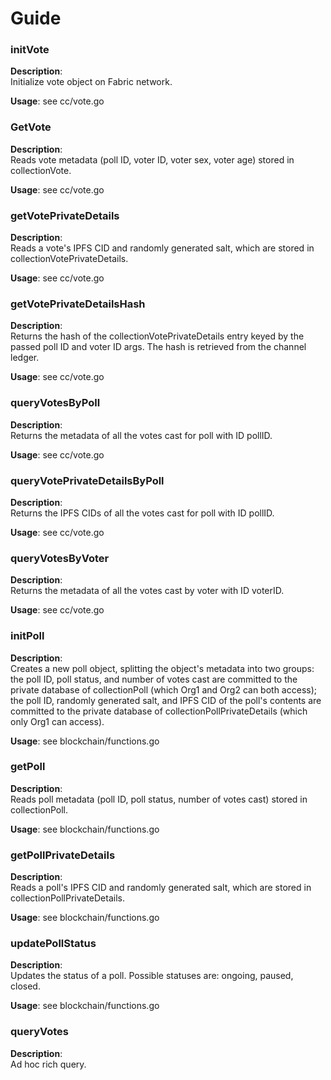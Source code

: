 # Guide

### initVote ###
**Description**:  
Initialize vote object on Fabric network.  

**Usage**: see cc/vote.go  


### GetVote ###
**Description**:  
Reads vote metadata (poll ID, voter ID, voter sex, voter age) stored in collectionVote.  

**Usage**: see cc/vote.go  


### getVotePrivateDetails ###
**Description**:  
Reads a vote's IPFS CID and randomly generated salt, which are stored in collectionVotePrivateDetails.  

**Usage**: see cc/vote.go  


### getVotePrivateDetailsHash ###
**Description**:  
Returns the hash of the collectionVotePrivateDetails entry keyed by the passed poll ID and voter ID args. The hash is retrieved from the channel ledger.  

**Usage**: see cc/vote.go  


### queryVotesByPoll ###
**Description**:  
Returns the metadata of all the votes cast for poll with ID pollID.  

**Usage**: see cc/vote.go  


### queryVotePrivateDetailsByPoll ###
**Description**:  
Returns the IPFS CIDs of all the votes cast for poll with ID pollID.  

**Usage**: see cc/vote.go  


### queryVotesByVoter ###
**Description**:  
Returns the metadata of all the votes cast by voter with ID voterID.  

**Usage**: see cc/vote.go  


### initPoll ###
**Description**:  
Creates a new poll object, splitting the object's metadata into two groups: the poll ID, poll status, and number of votes cast are committed to the private database of collectionPoll (which Org1 and Org2 can both access); the poll ID, randomly generated salt, and IPFS CID of the poll's contents are committed to the private database of collectionPollPrivateDetails (which only Org1 can access).  

**Usage**: see blockchain/functions.go  


### getPoll ###
**Description**:  
Reads poll metadata (poll ID, poll status, number of votes cast) stored in collectionPoll.  

**Usage**: see blockchain/functions.go  


### getPollPrivateDetails ###
**Description**:  
Reads a poll's IPFS CID and randomly generated salt, which are stored in collectionPollPrivateDetails.  

**Usage**: see blockchain/functions.go  


### updatePollStatus ###
**Description**:  
Updates the status of a poll. Possible statuses are: ongoing, paused, closed.  

**Usage**: see blockchain/functions.go  


### queryVotes ###
**Description**:  
Ad hoc rich query.  